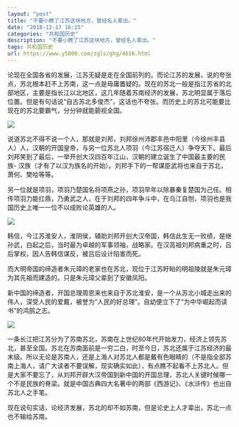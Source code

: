 ```yaml
---
layout: "post"
title: "不要小瞧了江苏这块地方，曾经名人辈出。"
date: "2018-12-17 16:15"
categories: "共和国历史"
description: "不要小瞧了江苏这块地方，曾经名人辈出。"
tags: 共和国历史
url: https://www.y5000.com/zgls/ghg/4616.html
---
```






论现在全国各省的发展，江苏无疑是走在全国前列的。而论江苏的发展，说的夸张点，苏北根本赶不上苏南，这一点是毋庸置疑的。现在的苏北一般是指江苏省的北部地区，主要是指长江以北地区，这几年随着苏南经济的发展，苏北明显属于落后位置。但是有句话说“自古苏北多俊杰”，这话也不夸张。而历史上的苏北可能要比现在的苏北要霸气，分分钟就能藐视全国。

![](https://img.y5000.com/uploads/allimg/161104/1152405349-0.jpg)

说道苏北不得不说一个人，那就是刘邦，刘邦徐州沛郡丰邑中阳里（今徐州丰县人）人，汉朝的开国皇帝，与另一位苏北人项羽（今江苏宿迁人）争夺天下。最后刘邦笑到了最后，一举开创大汉四百年江山，汉朝的建立诞生了中国最主要的民族-
汉族（才有了以汉为族名的开始）。刘邦手下的一帮谋臣武将也来自于苏北，萧何、樊哙等等。

另一位就是项羽，项羽乃楚国名将项燕之孙，项羽早年以除暴秦复楚国为己任。相传项羽力能扛鼎，乃勇武之人，在于刘邦的四年争斗中，在乌江自刎，项羽也是我国历史上唯一一位不以成败论英雄的人。

![](https://img.y5000.com/uploads/allimg/161104/1152403911-1.jpg)

韩信，今江苏淮安人，淮阴侯，辅助刘邦开创大汉帝国，韩信此生无一败绩，是继孙武，白起之后，当时最为卓越的军事领袖，战略家。在汉高祖刘邦病重之时，吕后掌权，因人告韩信谋反，被吕后设计陷害而死。

而大明帝国的缔造者朱元璋的老家也在苏北，现位于江苏盱眙的明祖陵就是朱元璋为其先祖而建造的。只是朱元璋父辈到了安徽凤阳。

新中国的缔造者，开国总理周恩来也来自于苏北淮安，是一个从苏北小城走出来的伟人，深受人民的爱戴，被誉为“人民的好总理”。自幼便立下了“为中华崛起而读书”的鸿鹄之志。

![](https://img.y5000.com/uploads/allimg/161104/8-1611041150091Q.jpg)

一条长江把江苏分为了苏南苏北，苏南在上世纪80年代开始发力，经济上领先苏北，甚至全国。苏北在苏南面前是一穷二白，时至今日，苏北还属于江苏经济的最末级。所以无论是苏南人，还是上海人对苏北人都是戴有色眼睛的（不是指全部苏南上海人，请广大读者不要误解，现实确实如此），有点瞧不起看不上苏北人。但是大家不要忘了，从刘邦开辟大汉帝国到新中国的开国总理，苏北人关键时候哪一个不是民族的脊梁。就是中国古典四大名著中的两部《西游记》、《水浒传》也出自苏北人之手笔。

现在说句实话，论经济发展，苏北的却不如苏南，但是论史上人才辈出，苏北一点也不输给苏南。
